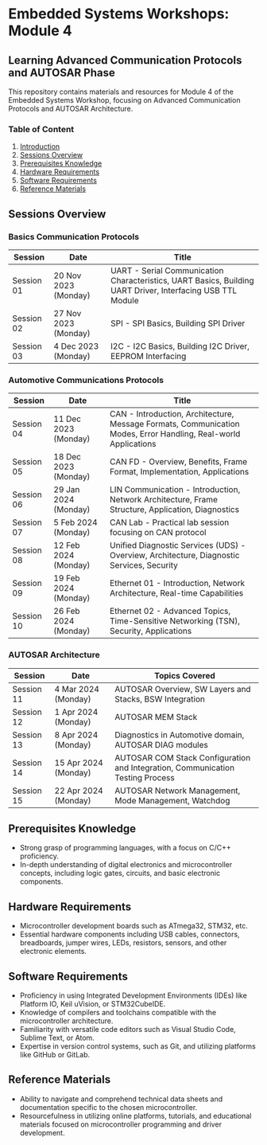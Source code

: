 # Embedded Systems Workshops: Module 4

## Learning Advanced Communication Protocols and AUTOSAR Phase

This repository contains materials and resources for Module 4 of the Embedded Systems Workshop, focusing on Advanced Communication Protocols and AUTOSAR Architecture.

### Table of Content

1. [Introduction](#embedded-systems-workshops-module-4)
2. [Sessions Overview](#sessions-overview)
3. [Prerequisites Knowledge](#prerequisites-knowledge)
4. [Hardware Requirements](#hardware-requirements)
5. [Software Requirements](#software-requirements)
6. [Reference Materials](#reference-materials)

## Sessions Overview

### Basics Communication Protocols

| Session     | Date                 | Title                                                                                                      |
| ----------- | -------------------- | ---------------------------------------------------------------------------------------------------------- |
| Session 01  | 20 Nov 2023 (Monday) | UART - Serial Communication Characteristics, UART Basics, Building UART Driver, Interfacing USB TTL Module |
| Session 02  | 27 Nov 2023 (Monday) | SPI - SPI Basics, Building SPI Driver                                                                      |
| Session 03  | 4 Dec 2023 (Monday)  | I2C - I2C Basics, Building I2C Driver, EEPROM Interfacing                                                  |

### Automotive Communications Protocols

| Session     | Date                 | Title                                                                                                      |
| ----------- | -------------------- | ---------------------------------------------------------------------------------------------------------- |
| Session 04  | 11 Dec 2023 (Monday) | CAN - Introduction, Architecture, Message Formats, Communication Modes, Error Handling, Real-world Applications |
| Session 05  | 18 Dec 2023 (Monday) | CAN FD - Overview, Benefits, Frame Format, Implementation, Applications                                         |
| Session 06  | 29 Jan 2024 (Monday) | LIN Communication - Introduction, Network Architecture, Frame Structure, Application, Diagnostics               |
| Session 07  | 5 Feb 2024 (Monday)  | CAN Lab - Practical lab session focusing on CAN protocol                                                        |
| Session 08  | 12 Feb 2024 (Monday) | Unified Diagnostic Services (UDS) - Overview, Architecture, Diagnostic Services, Security                       |
| Session 09  | 19 Feb 2024 (Monday) | Ethernet 01 - Introduction, Network Architecture, Real-time Capabilities                                        |
| Session 10  | 26 Feb 2024 (Monday) | Ethernet 02 - Advanced Topics, Time-Sensitive Networking (TSN), Security, Applications                          |

### AUTOSAR Architecture

| Session     | Date                 | Topics Covered                                          |
| ----------- | -------------------- | ------------------------------------------------------- |
| Session 11  | 4 Mar 2024 (Monday)  | AUTOSAR Overview, SW Layers and Stacks, BSW Integration |
| Session 12  | 1 Apr 2024 (Monday)  | AUTOSAR MEM Stack                                       |
| Session 13  | 8 Apr 2024 (Monday)  | Diagnostics in Automotive domain, AUTOSAR DIAG modules  |
| Session 14  | 15 Apr 2024 (Monday) | AUTOSAR COM Stack Configuration and Integration, Communication Testing Process |
| Session 15  | 22 Apr 2024 (Monday) | AUTOSAR Network Management, Mode Management, Watchdog  |

## Prerequisites Knowledge

- Strong grasp of programming languages, with a focus on C/C++ proficiency.
- In-depth understanding of digital electronics and microcontroller concepts, including logic gates, circuits, and basic electronic components.

## Hardware Requirements

- Microcontroller development boards such as ATmega32, STM32, etc.
- Essential hardware components including USB cables, connectors, breadboards, jumper wires, LEDs, resistors, sensors, and other electronic elements.

## Software Requirements

- Proficiency in using Integrated Development Environments (IDEs) like Platform IO, Keil uVision, or STM32CubeIDE.
- Knowledge of compilers and toolchains compatible with the microcontroller architecture.
- Familiarity with versatile code editors such as Visual Studio Code, Sublime Text, or Atom.
- Expertise in version control systems, such as Git, and utilizing platforms like GitHub or GitLab.

## Reference Materials

- Ability to navigate and comprehend technical data sheets and documentation specific to the chosen microcontroller.
- Resourcefulness in utilizing online platforms, tutorials, and educational materials focused on microcontroller programming and driver development.
